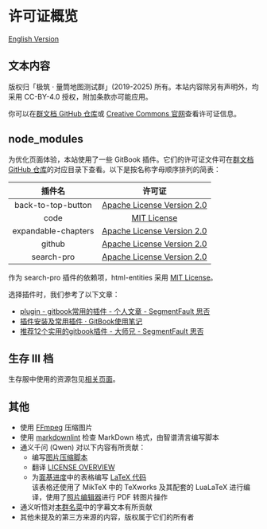 # 许可证概览

[English Version](license_overview_en.md)

## 文本内容

版权归「极筑 · 量筒地图测试群」(2019-2025) 所有。本站内容除另有声明外，均采用 CC-BY-4.0 授权，附加条款亦可能应用。

你可以在[群文档 GitHub 仓库](https://github.com/PumpkinJui/groupdocs/blob/main/LICENSE)或 [Creative Commons 官网](https://creativecommons.org/licenses/by/4.0/deed.zh-hans)查看许可证信息。

## node_modules

为优化页面体验，本站使用了一些 GitBook 插件。它们的许可证文件可在[群文档 GitHub 仓库](https://github.com/PumpkinJui/groupdocs/blob/main/node_modules/)的对应目录下查看。以下是按名称字母顺序排列的简表：

| 插件名 | 许可证 |
| :---: | :---: |
| back-to-top-button | [Apache License Version 2.0](https://www.apache.org/licenses/LICENSE-2.0) |
| code | [MIT License](https://mit-license.org/) |
| expandable-chapters | [Apache License Version 2.0](https://www.apache.org/licenses/LICENSE-2.0) |
| github | [Apache License Version 2.0](https://www.apache.org/licenses/LICENSE-2.0) |
| search-pro | [Apache License Version 2.0](https://www.apache.org/licenses/LICENSE-2.0) |

作为 search-pro 插件的依赖项，html-entities 采用 [MIT License](https://mit-license.org/)。

选择插件时，我们参考了以下文章：

- [plugin - gitbook常用的插件 - 个人文章 - SegmentFault 思否](https://segmentfault.com/a/1190000019806829)
- [插件安装及常用插件 · GitBook使用笔记](https://dianyao.co/gitbook-notes/1.%E5%9F%BA%E6%9C%AC%E4%BD%BF%E7%94%A8/%E6%8F%92%E4%BB%B6%E5%AE%89%E8%A3%85%E5%8F%8A%E5%B8%B8%E7%94%A8%E6%8F%92%E4%BB%B6.html)
- [推荐12个实用的gitbook插件 - 大师兄 - SegmentFault 思否](https://segmentfault.com/a/1190000019473512)

## 生存 III 档

生存服中使用的资源包见[相关页面](../docs/SurvivalIII/README.md)。

## 其他

- 使用 [FFmpeg](https://ffmpeg.org/) 压缩图片
- 使用 [markdownlint](https://github.com/DavidAnson/markdownlint/) 检查 MarkDown 格式，由智谱清言编写脚本
- 通义千问 (Qwen) 对以下内容有所贡献：
  - 编写[图片压缩脚本](https://github.com/PumpkinJui/groupdocs-images/blob/main/compress.sh)
  - 翻译 [LICENSE OVERVIEW](license_overview_en.md)
  - 为[面基进度](../docs/meeting_offline.md)中的表格编写 [LaTeX 代码](https://github.com/PumpkinJui/groupdocs-images/blob/main/assets/meeting_offline/)  
    该表格还使用了 MikTeX 中的 TeXworks 及其配套的 LuaLaTeX 进行编译，使用了[照片编辑器](https://github.com/dev-macgyver/PhotoEditor)进行 PDF 转图片操作
- 通义听悟对[本群名菜](../docs/menu.md)中的字幕文本有所贡献
- 其他未提及的第三方来源的内容，版权属于它们的所有者
